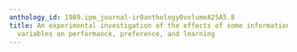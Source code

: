 ```yaml
---
anthology_id: 1989.ipm_journal-ir0anthology0volumeA25A5.8
title: An experimental investigation of the effects of some information system design
  variables on performance, preference, and learning
---
```

